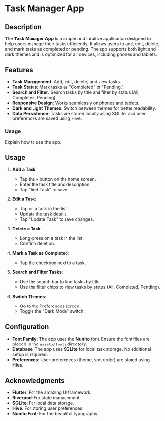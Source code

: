 # Task Manager App

## Description

The **Task Manager App** is a simple and intuitive application designed to help users manage their
tasks efficiently. It allows users to add, edit, delete, and mark tasks as completed or pending. The
app supports both light and dark themes and is optimized for all devices, including phones and
tablets.

## Features
- **Task Management**: Add, edit, delete, and view tasks.
- **Task Status**: Mark tasks as "Completed" or "Pending."
- **Search and Filter**: Search tasks by title and filter by status (All, Completed, Pending).
- **Responsive Design**: Works seamlessly on phones and tablets.
- **Dark and Light Themes**: Switch between themes for better readability.
- **Data Persistence**: Tasks are stored locally using SQLite, and user preferences are saved using Hive.


### **Usage**
Explain how to use the app.

## Usage
1. **Add a Task**:
   - Tap the `+` button on the home screen.
   - Enter the task title and description.
   - Tap "Add Task" to save.

2. **Edit a Task**:
   - Tap on a task in the list.
   - Update the task details.
   - Tap "Update Task" to save changes.

3. **Delete a Task**:
   - Long-press on a task in the list.
   - Confirm deletion.

4. **Mark a Task as Completed**:
   - Tap the checkbox next to a task.

5. **Search and Filter Tasks**:
   - Use the search bar to find tasks by title.
   - Use the filter chips to view tasks by status (All, Completed, Pending).

6. **Switch Themes**:
   - Go to the Preferences screen.
   - Toggle the "Dark Mode" switch.

## Configuration
- **Font Family**: The app uses the **Nunito** font. Ensure the font files are placed in the `assets/fonts` directory.
- **Database**: The app uses **SQLite** for local task storage. No additional setup is required.
- **Preferences**: User preferences (theme, sort order) are stored using **Hive**.

## Acknowledgments
- **Flutter**: For the amazing UI framework.
- **Riverpod**: For state management.
- **SQLite**: For local data storage.
- **Hive**: For storing user preferences.
- **Nunito Font**: For the beautiful typography.